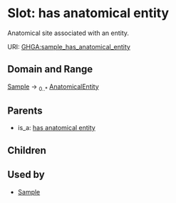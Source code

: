 
# Slot: has anatomical entity


Anatomical site associated with an entity.

URI: [GHGA:sample_has_anatomical_entity](https://w3id.org/GHGA/sample_has_anatomical_entity)


## Domain and Range

[Sample](Sample.md) &#8594;  <sub>0..\*</sub> [AnatomicalEntity](AnatomicalEntity.md)

## Parents

 *  is_a: [has anatomical entity](has_anatomical_entity.md)

## Children


## Used by

 * [Sample](Sample.md)
